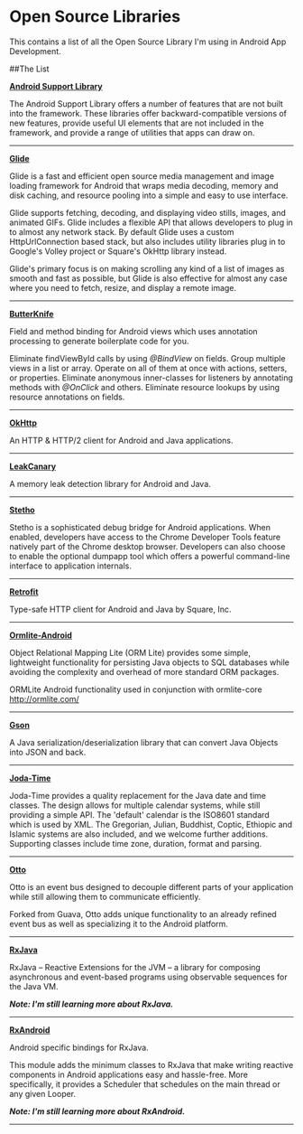 # Open Source Libraries
This contains a list of all the Open Source Library I'm using in Android App Development.


##The List

**[Android Support Library](https://developer.android.com/topic/libraries/support-library/index.html)**

The Android Support Library offers a number of features that are not built into the framework. These libraries offer backward-compatible versions of new features, provide useful UI elements that are not included in the framework, and provide a range of utilities that apps can draw on.

---

**[Glide](https://github.com/bumptech/glide)**

Glide is a fast and efficient open source media management and image loading framework for Android that wraps media decoding, memory and disk caching, and resource pooling into a simple and easy to use interface.

Glide supports fetching, decoding, and displaying video stills, images, and animated GIFs. Glide includes a flexible API that allows developers to plug in to almost any network stack. By default Glide uses a custom HttpUrlConnection based stack, but also includes utility libraries plug in to Google's Volley project or Square's OkHttp library instead.

Glide's primary focus is on making scrolling any kind of a list of images as smooth and fast as possible, but Glide is also effective for almost any case where you need to fetch, resize, and display a remote image.

---

**[ButterKnife](http://jakewharton.github.io/butterknife/)**

Field and method binding for Android views which uses annotation processing to generate boilerplate code for you.

Eliminate findViewById calls by using *@BindView* on fields.
Group multiple views in a list or array. Operate on all of them at once with actions, setters, or properties.
Eliminate anonymous inner-classes for listeners by annotating methods with *@OnClick* and others.
Eliminate resource lookups by using resource annotations on fields.

---

**[OkHttp](http://square.github.io/okhttp/)**

An HTTP & HTTP/2 client for Android and Java applications.

---

**[LeakCanary](https://github.com/square/leakcanary)**

A memory leak detection library for Android and Java.

---

**[Stetho](http://facebook.github.io/stetho/)**

Stetho is a sophisticated debug bridge for Android applications. When enabled, developers have access to the Chrome Developer Tools feature natively part of the Chrome desktop browser. Developers can also choose to enable the optional dumpapp tool which offers a powerful command-line interface to application internals.

---

**[Retrofit](http://square.github.io/retrofit/)**

Type-safe HTTP client for Android and Java by Square, Inc.

---

**[Ormlite-Android](https://github.com/j256/ormlite-android)**

Object Relational Mapping Lite (ORM Lite) provides some simple, lightweight functionality for persisting Java objects to SQL databases while avoiding the complexity and overhead of more standard ORM packages.

ORMLite Android functionality used in conjunction with ormlite-core http://ormlite.com/

---

**[Gson](https://github.com/google/gson)**

A Java serialization/deserialization library that can convert Java Objects into JSON and back.

---

**[Joda-Time](https://github.com/JodaOrg/joda-time)**

Joda-Time provides a quality replacement for the Java date and time classes. The design allows for multiple calendar systems, while still providing a simple API. The 'default' calendar is the ISO8601 standard which is used by XML. The Gregorian, Julian, Buddhist, Coptic, Ethiopic and Islamic systems are also included, and we welcome further additions. Supporting classes include time zone, duration, format and parsing.

---

**[Otto](http://square.github.io/otto/)**

Otto is an event bus designed to decouple different parts of your application while still allowing them to communicate efficiently.

Forked from Guava, Otto adds unique functionality to an already refined event bus as well as specializing it to the Android platform.

---

**[RxJava](https://github.com/ReactiveX/RxJava)**

RxJava – Reactive Extensions for the JVM – a library for composing asynchronous and event-based programs using observable sequences for the Java VM.

***Note: I'm still learning more about RxJava.***

---

**[RxAndroid](https://github.com/ReactiveX/RxAndroid)**

Android specific bindings for RxJava.

This module adds the minimum classes to RxJava that make writing reactive components in Android applications easy and hassle-free. More specifically, it provides a Scheduler that schedules on the main thread or any given Looper.

***Note: I'm still learning more about RxAndroid.***

---
